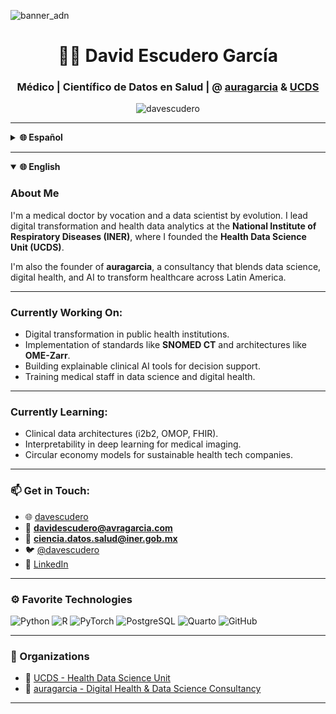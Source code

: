 ![banner_adn](https://user-images.githubusercontent.com/91165870/174641907-d7ed026c-c3a1-4281-9461-f14b0addac6d.gif)

<h1 align="center">👨‍⚕️ David Escudero García</h1>
<h3 align="center">Médico | Científico de Datos en Salud |  @ <a href="https://github.com/auragarcia">auragarcia</a> & <a href="https://github.com/UCDS-INER">UCDS</a></h3>

<p align="center">
  <img src="https://komarev.com/ghpvc/?username=davescudero&label=Visitas%20al%20perfil&color=0e75b6&style=flat" alt="davescudero" />
</p>

---

<details>
  <summary><strong>🌐 Español</strong></summary>

### Sobre mí

Soy médico por vocación y científico de datos por evolución. Actualmente lidero la transformación digital y el análisis de datos en salud desde el **Instituto Nacional de Enfermedades Respiratorias (INER)**, donde fundé la **Unidad de Ciencia de Datos en Salud (UCDS)**.

Además, soy fundador de **auragarcia**, una consultora que integra ciencia de datos, salud digital e inteligencia artificial para transformar la atención médica en Latinoamérica.

---

### Actualmente trabajando en:

- Transformación digital en instituciones de salud pública.
- Implementación de estándares como **SNOMED CT** y arquitecturas como **OME-Zarr**.
- Desarrollo de herramientas de IA clínica explicable.
- Capacitación de personal médico en ciencia de datos y salud digital.

---

### Aprendiendo sobre:

- Arquitecturas de datos clínicos (i2b2, OMOP, FHIR).
- Interpretabilidad de modelos de aprendizaje profundo en imágenes médicas.
- Modelos de negocio basados en economía circular para salud digital.

---

### 📫 Contacto:

- 🌐 [davescudero](https://davescudero.com)
- 📧 **davidescudero@auragarcia.com**
- 📧 **ciencia.datos.salud@iner.gob.mx**
- 🐦 [@davescudero](https://twitter.com/davescudero)
- 💼 [LinkedIn](https://www.linkedin.com/in/davidescuderogarcia)

---

### ⚙️ Tecnologías favoritas

![Python](https://img.shields.io/badge/-Python-3776AB?style=for-the-badge&logo=python&logoColor=white)
![R](https://img.shields.io/badge/-R-276DC3?style=for-the-badge&logo=r&logoColor=white)
![PyTorch](https://img.shields.io/badge/-PyTorch-EE4C2C?style=for-the-badge&logo=pytorch&logoColor=white)
![PostgreSQL](https://img.shields.io/badge/-PostgreSQL-336791?style=for-the-badge&logo=postgresql&logoColor=white)
![Quarto](https://img.shields.io/badge/-Quarto-32A3E0?style=for-the-badge&logo=quarto&logoColor=white)
![GitHub](https://img.shields.io/badge/-GitHub-181717?style=for-the-badge&logo=github&logoColor=white)

---

### Organizaciones

- 🧬 [UCDS - Unidad de Ciencia de Datos en Salud](https://github.com/UCDS-INER)
- 🧠 [auragarcia - Consultora en Salud Digital y Ciencia de Datos](https://github.com/auragarcia)

---


</details>

---

<details open>
  <summary><strong>🌐 English</strong></summary>

### About Me

I'm a medical doctor by vocation and a data scientist by evolution. I lead digital transformation and health data analytics at the **National Institute of Respiratory Diseases (INER)**, where I founded the **Health Data Science Unit (UCDS)**.

I'm also the founder of **auragarcia**, a consultancy that blends data science, digital health, and AI to transform healthcare across Latin America.

---

### Currently Working On:

- Digital transformation in public health institutions.
- Implementation of standards like **SNOMED CT** and architectures like **OME-Zarr**.
- Building explainable clinical AI tools for decision support.
- Training medical staff in data science and digital health.

---

### Currently Learning:

- Clinical data architectures (i2b2, OMOP, FHIR).
- Interpretability in deep learning for medical imaging.
- Circular economy models for sustainable health tech companies.

---

### 📫 Get in Touch:

- 🌐 [davescudero](https://davescudero.com)
- 📧 **davidescudero@avragarcia.com**
- 📧 **ciencia.datos.salud@iner.gob.mx**
- 🐦 [@davescudero](https://twitter.com/davescudero)
- 💼 [LinkedIn](https://www.linkedin.com/in/davescudero)

---

### ⚙️ Favorite Technologies

![Python](https://img.shields.io/badge/-Python-3776AB?style=for-the-badge&logo=python&logoColor=white)
![R](https://img.shields.io/badge/-R-276DC3?style=for-the-badge&logo=r&logoColor=white)
![PyTorch](https://img.shields.io/badge/-PyTorch-EE4C2C?style=for-the-badge&logo=pytorch&logoColor=white)
![PostgreSQL](https://img.shields.io/badge/-PostgreSQL-336791?style=for-the-badge&logo=postgresql&logoColor=white)
![Quarto](https://img.shields.io/badge/-Quarto-32A3E0?style=for-the-badge&logo=quarto&logoColor=white)
![GitHub](https://img.shields.io/badge/-GitHub-181717?style=for-the-badge&logo=github&logoColor=white)

---

### 🤝 Organizations

- 🧬 [UCDS - Health Data Science Unit](https://github.com/UCDS-INER)
- 🧠 [auragarcia - Digital Health & Data Science Consultancy](https://github.com/auragarciamx)

---

</details>
